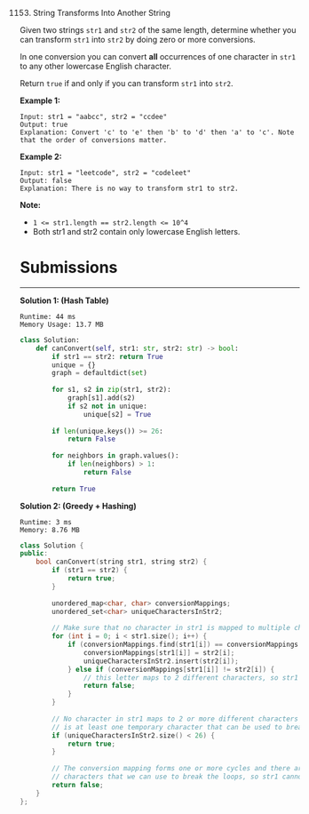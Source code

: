 1153. String Transforms Into Another String

Given two strings `str1` and `str2` of the same length, determine whether you can transform `str1` into `str2` by doing zero or more conversions.

In one conversion you can convert **all** occurrences of one character in `str1` to any other lowercase English character.

Return `true` if and only if you can transform `str1` into `str2`.

 

**Example 1:**
```
Input: str1 = "aabcc", str2 = "ccdee"
Output: true
Explanation: Convert 'c' to 'e' then 'b' to 'd' then 'a' to 'c'. Note that the order of conversions matter.
```

**Example 2:**
```
Input: str1 = "leetcode", str2 = "codeleet"
Output: false
Explanation: There is no way to transform str1 to str2.
```

**Note:**

* `1 <= str1.length == str2.length <= 10^4`
* Both str1 and str2 contain only lowercase English letters.

# Submissions
---
**Solution 1: (Hash Table)**
```
Runtime: 44 ms
Memory Usage: 13.7 MB
```
```python
class Solution:
    def canConvert(self, str1: str, str2: str) -> bool:
        if str1 == str2: return True
        unique = {}
        graph = defaultdict(set)
        
        for s1, s2 in zip(str1, str2):
            graph[s1].add(s2)
            if s2 not in unique:
                unique[s2] = True
        
        if len(unique.keys()) >= 26:
            return False
        
        for neighbors in graph.values():
            if len(neighbors) > 1:
                return False
            
        return True
```

**Solution 2: (Greedy + Hashing)**
```
Runtime: 3 ms
Memory: 8.76 MB
```
```c++
class Solution {
public:
    bool canConvert(string str1, string str2) {
        if (str1 == str2) {
            return true;
        }
        
        unordered_map<char, char> conversionMappings;
        unordered_set<char> uniqueCharactersInStr2;
        
        // Make sure that no character in str1 is mapped to multiple characters in str2.
        for (int i = 0; i < str1.size(); i++) {
            if (conversionMappings.find(str1[i]) == conversionMappings.end()) {
                conversionMappings[str1[i]] = str2[i];
                uniqueCharactersInStr2.insert(str2[i]);
            } else if (conversionMappings[str1[i]] != str2[i]) {
                // this letter maps to 2 different characters, so str1 cannot transform into str2.
                return false;
            }
        }
        
        // No character in str1 maps to 2 or more different characters in str2 and there
        // is at least one temporary character that can be used to break any loops.
        if (uniqueCharactersInStr2.size() < 26) {
            return true;
        }
        
        // The conversion mapping forms one or more cycles and there are no temporary 
        // characters that we can use to break the loops, so str1 cannot transform into str2.
        return false;
    }
};
```
